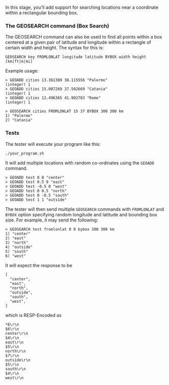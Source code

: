 In this stage, you'll add support for searching locations near a coordinate within a rectangular bounding box.

### The GEOSEARCH command (Box Search)
The GEOSEARCH command can also be used to find all points within a box centered at a given pair of latitude and longitude within a rectangle of certain width and height.
The syntax for this is:
```
GEOSEARCH key FROMLONLAT longitude latitude BYBOX width height [km|ft|m|mi]
```

Example usage:

```
> GEOADD cities 13.361389 38.115556 "Palermo"
(integer) 1
> GEOADD cities 15.087269 37.502669 "Catania"
(integer) 1
> GEOADD cities 12.496365 41.902783 "Rome"
(integer) 1

> GEOSEARCH cities FROMLONLAT 15 37 BYBOX 300 300 km
1) "Palermo"
2) "Catania"
```

### Tests
The tester will execute your program like this:
```
./your_program.sh
```

It will add multiple locations with random co-ordinates using the `GEOADD` command.
```
> GEOADD test 0 0 "center"
> GEOADD test 0.5 0 "east"
> GEOADD test -0.5 0 "west"
> GEOADD test 0 0.5 "north"
> GEOADD test 0 -0.5 "south"
> GEOADD test 1 1 "outside"
```

The tester will then send multiple `GEOSEARCH` commands with `FROMLONLAT` and `BYBOX` option specifying random longitude and latitude and bounding box size. For example, it may send the following:


```
> GEOSEARCH test fromlonlat 0 0 bybox 300 300 km
1) "center"
2) "east"
3) "north"
4) "outside"
5) "south"
6) "west"
```

It will  expect the response to be 

```
[
  "center",
  "east",
  "north",
  "outside",
  "south",
  "west",
]
```
which is RESP-Encoded as
```
*6\r\n
$6\r\n
center\r\n
$4\r\n
east\r\n
$5\r\n
north\r\n
$7\r\n
outside\r\n
$5\r\n
south\r\n
$4\r\n
west\r\n
```
